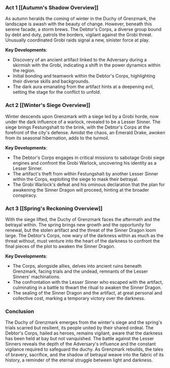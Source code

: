 ### Act 1 [[Autumn's Shadow Overview]]

As autumn heralds the coming of winter in the Duchy of Grenzmark, the landscape is awash with the beauty of change. However, beneath this serene facade, a storm brews. The Debtor's Corps, a diverse group bound by debt and duty, patrols the borders, vigilant against the Grobi threat. Unusually coordinated Grobi raids signal a new, sinister force at play.

**Key Developments**:
- Discovery of an ancient artifact linked to the Adversary during a skirmish with the Grobi, indicating a shift in the power dynamics within the region.
- Initial bonding and teamwork within the Debtor's Corps, highlighting their diverse skills and backgrounds.
- The dark aura emanating from the artifact hints at a deepening evil, setting the stage for the conflict to unfold.

### Act 2 [[Winter's Siege Overview]]

Winter descends upon Grenzmark with a siege led by a Grobi horde, now under the dark influence of a warlock, revealed to be a Lesser Sinner. The siege brings Festungshalt to the brink, with the Debtor's Corps at the forefront of the city's defense. Amidst the chaos, an Emerald Drake, awoken from its seasonal hibernation, adds to the turmoil.

**Key Developments**:
- The Debtor's Corps engages in critical missions to sabotage Grobi siege engines and confront the Grobi Warlock, uncovering his identity as a Lesser Sinner.
- The artifact's theft from within Festungshalt by another Lesser Sinner within the Corps, exploiting the siege to mask their betrayal.
- The Grobi Warlock's defeat and his ominous declaration that the plan for awakening the Sinner Dragon will proceed, hinting at the broader conspiracy.

### Act 3 [[Spring's Reckoning Overview]]

With the siege lifted, the Duchy of Grenzmark faces the aftermath and the betrayal within. The spring brings new growth and the opportunity for renewal, but the stolen artifact and the threat of the Sinner Dragon loom large. The Debtor's Corps, now wary of the darkness within as much as the threat without, must venture into the heart of the darkness to confront the final pieces of the plot to awaken the Sinner Dragon.

**Key Developments**:
- The Corps, alongside allies, delves into ancient ruins beneath Grenzmark, facing trials and the undead, remnants of the Lesser Sinners' machinations.
- The confrontation with the Lesser Sinner who escaped with the artifact, culminating in a battle to thwart the ritual to awaken the Sinner Dragon.
- The sealing of the Sinner Dragon and the artifact, at great personal and collective cost, marking a temporary victory over the darkness.

### Conclusion

The Duchy of Grenzmark emerges from the winter's siege and the spring's trials scarred but resilient, its people united by their shared ordeal. The Debtor's Corps, hailed as heroes, remains vigilant, aware that the darkness has been held at bay but not vanquished. The battle against the Lesser Sinners reveals the depth of the Adversary's influence and the constant vigilance required to safeguard the duchy. As Grenzmark rebuilds, the tales of bravery, sacrifice, and the shadow of betrayal weave into the fabric of its history, a reminder of the eternal struggle between light and darkness.
